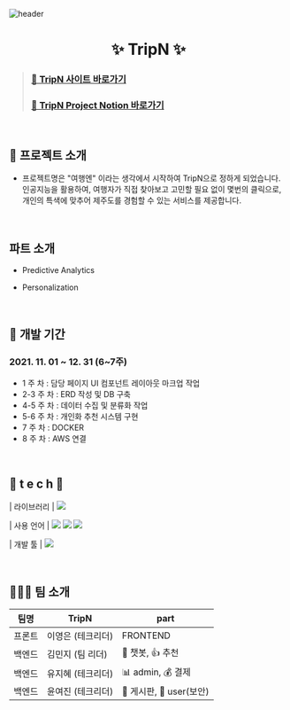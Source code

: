 ![header](https://capsule-render.vercel.app/api?type=waving&color=gradient&height=300&section=header&text=TripN_README🎨&fontSize=70)

<div align=center>

# ✨ TripN ✨

</div>

> ### [🔗 TripN 사이트 바로가기](http://.com/)
>
> ### [🔗 TripN Project Notion 바로가기](http://www.notion.so/projectripn//)

<br />

## 🎨 프로젝트 소개

- 프로젝트명은 "여행엔" 이라는 생각에서 시작하여 TripN으로 정하게 되었습니다.
  인공지능을 활용하여, 여행자가 직접 찾아보고 고민할 필요 없이 몇번의 클릭으로, 개인의 특색에 맞추어 제주도를 경험할 수 있는 서비스를 제공합니다.

 <br />

## 파트 소개

- Predictive Analytics
- Personalization

  <br />

## 📅 개발 기간

### 2021. 11. 01 ~ 12. 31 (6~7주)

- 1 주 차 : 담당 페이지 UI 컴포넌트 레이아웃 마크업 작업
- 2-3 주 차 : ERD 작성 및 DB 구축
- 4-5 주 차 : 데이터 수집 및 분류화 작업
- 5-6 주 차 : 개인화 추천 시스템 구현
- 7 주 차 : DOCKER
- 8 주 차 : AWS 연결

<br />

## 🌹 t e c h 🌹

| 라이브러리 | <img src="https://img.shields.io/badge/ReduxToolkit-764ABC?style=flat-square&logo=Redux&logoColor=white"/>

| 사용 언어 | <img src="https://img.shields.io/badge/JavaScript-F7DF1E?style=flat-square&logo=JavaScript&logoColor=black"/>
<img src="https://img.shields.io/badge/Html-E34F26?style=flat-square&logo=Html5&logoColor=white"/>
<img src="https://img.shields.io/badge/CSS-1572B6?style=flat-square&logo=CSS3&logoColor=white"/>

| 개발 툴 | <img src="https://img.shields.io/badge/Visual Studio Code-007ACC?style=flat-square&logo=Visual Studio Code&logoColor=white"/>

<br>

## 👩🏻‍🎤 팀 소개

| 팀명   | TripN             | part                     |
| ------ | ----------------- | ------------------------ |
| 프론트 | 이영은 (테크리더) | FRONTEND                 |
| 백엔드 | 김민지 (팀 리더)  | 💬 챗봇, 👍 추천         |
| 백엔드 | 유지혜 (테크리더) | 📊 admin, 💰 결제        |
| 백엔드 | 윤여진 (테크리더) | 📜 게시판, 🔐 user(보안) |

<br>
